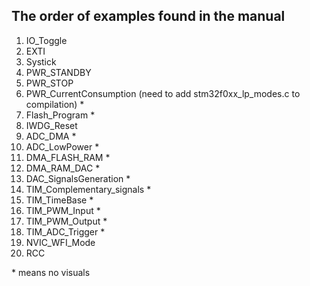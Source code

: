 ## The order of examples found in the manual

1. IO_Toggle
1. EXTI
1. Systick
1. PWR_STANDBY
1. PWR_STOP
1. PWR_CurrentConsumption (need to add stm32f0xx_lp_modes.c to compilation) *
1. Flash_Program *
1. IWDG_Reset
1. ADC_DMA *
1. ADC_LowPower *
1. DMA_FLASH_RAM *
1. DMA_RAM_DAC *
1. DAC_SignalsGeneration *
1. TIM_Complementary_signals *
1. TIM_TimeBase *
1. TIM_PWM_Input *
1. TIM_PWM_Output *
1. TIM_ADC_Trigger *
1. NVIC_WFI_Mode
1. RCC

\* means no visuals
